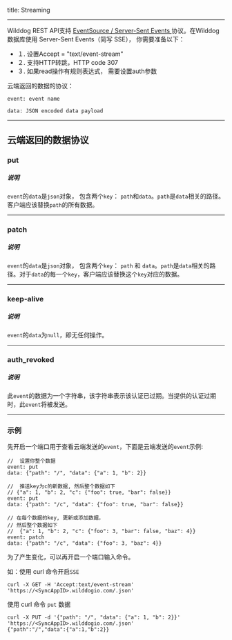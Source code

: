 title: Streaming

---

Wilddog REST API支持 [EventSource / Server-Sent Events ](http://www.w3.org/TR/eventsource/)协议。在Wilddog数据库使用 Server-Sent Events（简写 SSE）， 你需要准备以下：

* １. 设置Accept = "text/event-stream"
* ２. 支持HTTP转跳，HTTP code 307
* ３. 如果read操作有规则表达式， 需要设置auth参数

云端返回的数据的协议：

```
event: event name

data: JSON encoded data payload

```
---

## 云端返回的数据协议

### put

##### 说明

`event`的`data`是`json`对象， 包含两个`key`： `path`和`data`。`path`是`data`相关的路径。客户端应该替换`path`的所有数据。

---

### patch

##### 说明

`event`的`data`是`json`对象， 包含两个`key`： `path` 和 `data`。`path`是`data`相关的路径。对于`data`的每一个`key`，客户端应该替换这个`key`对应的数据。

---

### keep-alive

##### 说明

`event`的`data`为`null`，即无任何操作。

---

### auth\_revoked

##### 说明

此`event`的数据为一个字符串，该字符串表示该认证已过期。当提供的认证过期时，此`event`将被发送。

---

### 示例

先开启一个端口用于查看云端发送的`event`，下面是云端发送的`event`示例:

```
//  设置你整个数据
event: put
data: {"path": "/", "data": {"a": 1, "b": 2}}

//  推送key为c的新数据, 然后整个数据如下
// {"a": 1, "b": 2, "c": {"foo": true, "bar": false}}
event: put
data: {"path": "/c", "data": {"foo": true, "bar": false}}

// 在每个数据的key, 更新或添加数据，
// 然后整个数据如下
//  {"a": 1, "b": 2, "c": {"foo": 3, "bar": false, "baz": 4}}
event: patch
data: {"path": "/c", "data": {"foo": 3, "baz": 4}}

```

为了产生变化，可以再开启一个端口输入命令。

如：使用 curl 命令开启`SSE`

```
curl -X GET -H 'Accept:text/event-stream' 'https://<SyncAppID>.wilddogio.com/.json'

```

使用 curl 命令 `put` 数据

```
curl -X PUT -d '{"path": "/", "data": {"a": 1, "b": 2}}' 'https://<SyncAppID>.wilddogio.com/.json'
{"path":"/","data":{"a":1,"b":2}}

```
